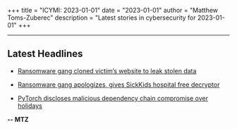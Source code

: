 +++
title = "ICYMI: 2023-01-01"
date = "2023-01-01"
author = "Matthew Toms-Zuberec"
description = "Latest stories in cybersecurity for 2023-01-01"
+++

---------------------------------------------------------------------------
## Latest Headlines
- [Ransomware gang cloned victim’s website to leak stolen data](https://www.bleepingcomputer.com/news/security/ransomware-gang-cloned-victim-s-website-to-leak-stolen-data/)

- [Ransomware gang apologizes, gives SickKids hospital free decryptor](https://www.bleepingcomputer.com/news/security/ransomware-gang-apologizes-gives-sickkids-hospital-free-decryptor/)

- [PyTorch discloses malicious dependency chain compromise over holidays](https://www.bleepingcomputer.com/news/security/pytorch-discloses-malicious-dependency-chain-compromise-over-holidays/)

**-- MTZ**